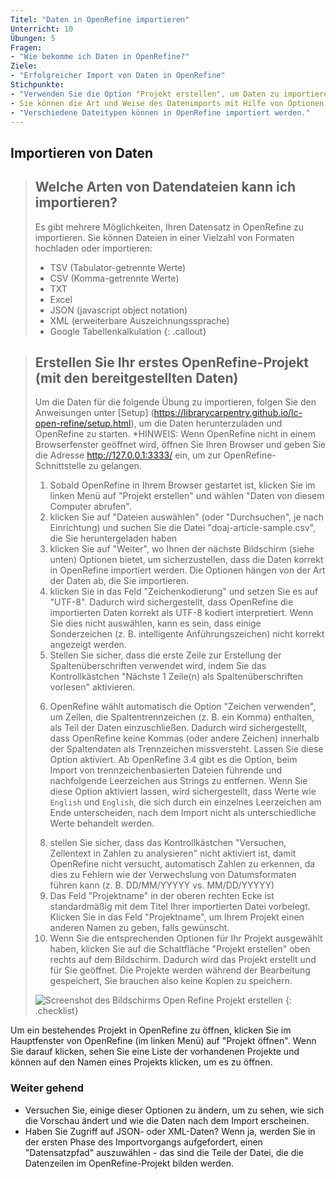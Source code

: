 ```yaml
---
Titel: "Daten in OpenRefine importieren"
Unterricht: 10
Übungen: 5
Fragen:
- "Wie bekomme ich Daten in OpenRefine?"
Ziele:
- "Erfolgreicher Import von Daten in OpenRefine"
Stichpunkte:
- "Verwenden Sie die Option "Projekt erstellen", um Daten zu importieren".
- Sie können die Art und Weise des Datenimports mit Hilfe von Optionen auf dem Importbildschirm steuern.
- "Verschiedene Dateitypen können in OpenRefine importiert werden."
---
```


## Importieren von Daten

>## Welche Arten von Datendateien kann ich importieren?
>Es gibt mehrere Möglichkeiten, Ihren Datensatz in OpenRefine zu importieren. Sie können Dateien in einer Vielzahl von Formaten hochladen oder importieren:
>
>* TSV (Tabulator-getrennte Werte)
>* CSV (Komma-getrennte Werte)
>* TXT
>* Excel
>* JSON (javascript object notation)
>* XML (erweiterbare Auszeichnungssprache)
>* Google Tabellenkalkulation
{: .callout}

>## Erstellen Sie Ihr erstes OpenRefine-Projekt (mit den bereitgestellten Daten)
>
> Um die Daten für die folgende Übung zu importieren, folgen Sie den Anweisungen unter [Setup] (https://librarycarpentry.github.io/lc-open-refine/setup.html), um die Daten herunterzuladen und OpenRefine zu starten. *HINWEIS: Wenn OpenRefine nicht in einem Browserfenster geöffnet wird, öffnen Sie Ihren Browser und geben Sie die Adresse <http://127.0.0.1:3333/> ein, um zur OpenRefine-Schnittstelle zu gelangen.
>
>1. Sobald OpenRefine in Ihrem Browser gestartet ist, klicken Sie im linken Menü auf "Projekt erstellen" und wählen "Daten von diesem Computer abrufen".
>2. klicken Sie auf "Dateien auswählen" (oder "Durchsuchen", je nach Einrichtung) und suchen Sie die Datei "doaj-article-sample.csv", die Sie heruntergeladen haben
>3. klicken Sie auf "Weiter", wo Ihnen der nächste Bildschirm (siehe unten) Optionen bietet, um sicherzustellen, dass die Daten korrekt in OpenRefine importiert werden. Die Optionen hängen von der Art der Daten ab, die Sie importieren.
>4. klicken Sie in das Feld "Zeichenkodierung" und setzen Sie es auf "UTF-8". Dadurch wird sichergestellt, dass OpenRefine die importierten Daten korrekt als UTF-8 kodiert interpretiert. Wenn Sie dies nicht auswählen, kann es sein, dass einige Sonderzeichen (z. B. intelligente Anführungszeichen) nicht korrekt angezeigt werden.
>5. Stellen Sie sicher, dass die erste Zeile zur Erstellung der Spaltenüberschriften verwendet wird, indem Sie das Kontrollkästchen "Nächste 1 Zeile(n) als Spaltenüberschriften vorlesen" aktivieren.
>6) OpenRefine wählt automatisch die Option "Zeichen verwenden", um Zellen, die Spaltentrennzeichen (z. B. ein Komma) enthalten, als Teil der Daten einzuschließen. Dadurch wird sichergestellt, dass OpenRefine keine Kommas (oder andere Zeichen) innerhalb der Spaltendaten als Trennzeichen missversteht. Lassen Sie diese Option aktiviert.
>Ab OpenRefine 3.4 gibt es die Option, beim Import von trennzeichenbasierten Dateien führende und nachfolgende Leerzeichen aus Strings zu entfernen. Wenn Sie diese Option aktiviert lassen, wird sichergestellt, dass Werte wie `English` und `English`, die sich durch ein einzelnes Leerzeichen am Ende unterscheiden, nach dem Import nicht als unterschiedliche Werte behandelt werden.
>8. stellen Sie sicher, dass das Kontrollkästchen "Versuchen, Zellentext in Zahlen zu analysieren" nicht aktiviert ist, damit OpenRefine nicht versucht, automatisch Zahlen zu erkennen, da dies zu Fehlern wie der Verwechslung von Datumsformaten führen kann (z. B. DD/MM/YYYYY vs. MM/DD/YYYYY)
>9. Das Feld "Projektname" in der oberen rechten Ecke ist standardmäßig mit dem Titel Ihrer importierten Datei vorbelegt. Klicken Sie in das Feld "Projektname", um Ihrem Projekt einen anderen Namen zu geben, falls gewünscht.
>10. Wenn Sie die entsprechenden Optionen für Ihr Projekt ausgewählt haben, klicken Sie auf die Schaltfläche "Projekt erstellen" oben rechts auf dem Bildschirm. Dadurch wird das Projekt erstellt und für Sie geöffnet. Die Projekte werden während der Bearbeitung gespeichert, Sie brauchen also keine Kopien zu speichern.
>   
> ![Screenshot des Bildschirms Open Refine Projekt erstellen](../assets/img/openrefine_ui.png)
{: .checklist}

Um ein bestehendes Projekt in OpenRefine zu öffnen, klicken Sie im Hauptfenster von OpenRefine (im linken Menü) auf "Projekt öffnen". Wenn Sie darauf klicken, sehen Sie eine Liste der vorhandenen Projekte und können auf den Namen eines Projekts klicken, um es zu öffnen.

### Weiter gehend
* Versuchen Sie, einige dieser Optionen zu ändern, um zu sehen, wie sich die Vorschau ändert und wie die Daten nach dem Import erscheinen.
* Haben Sie Zugriff auf JSON- oder XML-Daten? Wenn ja, werden Sie in der ersten Phase des Importvorgangs aufgefordert, einen "Datensatzpfad" auszuwählen - das sind die Teile der Datei, die die Datenzeilen im OpenRefine-Projekt bilden werden.
